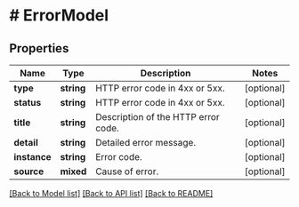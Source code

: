 # # ErrorModel

## Properties

Name | Type | Description | Notes
------------ | ------------- | ------------- | -------------
**type** | **string** | HTTP error code in 4xx or 5xx. | [optional]
**status** | **string** | HTTP error code in 4xx or 5xx. | [optional]
**title** | **string** | Description of the HTTP error code. | [optional]
**detail** | **string** | Detailed error message. | [optional]
**instance** | **string** | Error code. | [optional]
**source** | **mixed** | Cause of error. | [optional]

[[Back to Model list]](../../../README.md#models) [[Back to API list]](../../../README.md#endpoints) [[Back to README]](../../../README.md)
